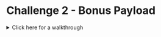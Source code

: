 # Challenge 2 - Bonus Payload




<details>
  <summary>Click here for a walkthrough</summary>
	
  <p align="center">
	      <img src="https://github.com/DMUHackers/weekly_sessions/blob/master/2020-2021/week_12/challenge_1/ch1shots/homescreen.PNG">
  </p>
  
  ```
  <iframe width="100%" height="166" scrolling="no" frameborder="no" allow="autoplay" src="https://w.soundcloud.com/player/?url=https%3A//api.soundcloud.com/tracks/771984076&color=%23ff5500&auto_play=true&hide_related=false&show_comments=true&show_user=true&show_reposts=false&show_teaser=true"></iframe>
  ```
  
  <p align="center">
	      <img src="https://github.com/DMUHackers/weekly_sessions/blob/master/2020-2021/week_12/challenge_2/ch2shots/challengecomplete.PNG">
  </p>

</details>
